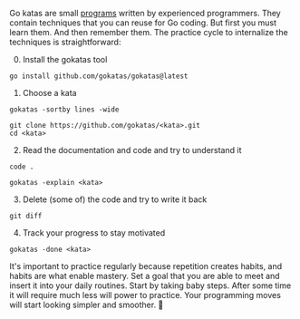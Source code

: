 Go katas are small [programs](https://github.com/orgs/gokatas/repositories) written by experienced programmers. They contain techniques that you can reuse for Go coding. But first you must learn them. And then remember them. The practice cycle to internalize the techniques is straightforward:

0. Install the gokatas tool

```
go install github.com/gokatas/gokatas@latest
```

1. Choose a kata

```
gokatas -sortby lines -wide

git clone https://github.com/gokatas/<kata>.git
cd <kata>
```

2. Read the documentation and code and try to understand it

```
code .

gokatas -explain <kata>
```

3. Delete (some of) the code and try to write it back

```
git diff
```

4. Track your progress to stay motivated

```
gokatas -done <kata>
```

It's important to practice regularly because repetition creates habits, and habits are what enable mastery. Set a goal that you are able to meet and insert it into your daily routines. Start by taking baby steps. After some time it will require much less will power to practice. Your programming moves will start looking simpler and smoother. 🥋
